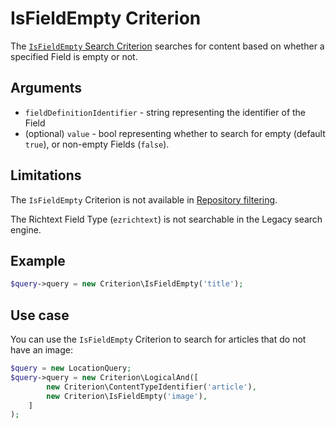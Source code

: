 # IsFieldEmpty Criterion

The [`IsFieldEmpty` Search Criterion](https://github.com/ezsystems/ezplatform-kernel/blob/v1.0.0/eZ/Publish/API/Repository/Values/Content/Query/Criterion/IsFieldEmpty.php)
searches for content based on whether a specified Field is empty or not.

## Arguments

- `fieldDefinitionIdentifier` - string representing the identifier of the Field
- (optional) `value` - bool representing whether to search for empty (default `true`),
or non-empty Fields (`false`).

## Limitations

The `IsFieldEmpty` Criterion is not available in [Repository filtering](../../../api/public_php_api_search.md#repository-filtering).

The Richtext Field Type (`ezrichtext`) is not searchable in the Legacy search engine.

## Example

``` php
$query->query = new Criterion\IsFieldEmpty('title');
```

## Use case

You can use the `IsFieldEmpty` Criterion to search for articles that do not have an image:

``` php hl_lines="4"
$query = new LocationQuery;
$query->query = new Criterion\LogicalAnd([
        new Criterion\ContentTypeIdentifier('article'),
        new Criterion\IsFieldEmpty('image'),
    ]
);
```
